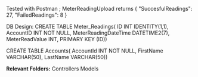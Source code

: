 Tested with Postman ; MeterReadingUpload returns { "SuccesfulReadings": 27, "FailedReadings": 8 }

DB Design: 
CREATE TABLE Meter_Readings( ID INT IDENTITY(1,1), AccountID INT NOT NULL, MeterReadingDateTime DATETIME2(7), MeterReadValue INT, PRIMARY KEY (ID))

CREATE TABLE Accounts( AccountId INT NOT NULL, FirstName VARCHAR(50), LastName VARCHAR(50))

**Relevant Folders:**
Controllers
Models
